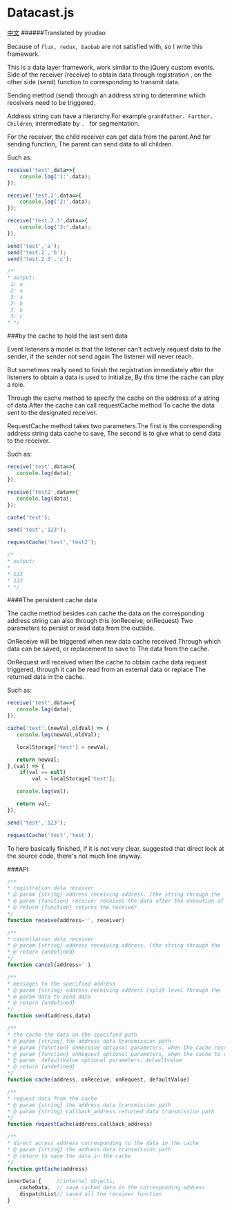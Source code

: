 # Datacast.js

[中文](README.md)
######Translated by youdao

Because of ` flux, redux, baobab ` are not satisfied with, so I write this framework.

This is a data layer framework, work similar to the jQuery custom events. Side of the receiver (receive) to obtain data through registration
, on the other side (send) function to corresponding to transmit data.

Sending method (send) through an address string to determine which receivers need to be triggered.

Address string can have a hierarchy.For example ` grandfather. Farther. Children `, intermediate by `. ` for segmentation.

For the receiver, the child receiver can get data from the parent.And for sending function,
The parent can send data to all children.

Such as:
```javascript
receive('test',data=>{
    console.log('1:',data);
});

receive('test.2',data=>{
    console.log('2:',data);
});

receive('test.2.3',data=>{
    console.log('3:',data);
});

send('test','a');
send('test.2','b');
send('test.2.3','c');

/*
* output:
 1: a
 2: a
 3: a
 2: b
 3: b
 3: c
* */
```

###by the cache to hold the last sent data


Event listeners a model is that the listener can't actively request data to the sender, if the sender not send again
The listener will never reach.


But sometimes really need to finish the registration immediately after the listeners to obtain a data is used to initialize,
By this time the cache can play a role.


Through the cache method to specify the cache on the address of a string of data.After the cache can call requestCache method
To cache the data sent to the designated receiver.


RequestCache method takes two parameters.The first is the corresponding address string data cache to save,
The second is to give what to send data to the receiver.


Such as:

```javascript
receive('test',data=>{
   console.log(data);
});

receive('test2',data=>{
   console.log(data);
});

cache('test');

send('test','123');

requestCache('test','test2');

/*
* output:
*
* 123
* 123
* */
```
####The persistent cache data


The cache method besides can cache the data on the corresponding address string can also through this (onReceive, onRequest)
Two parameters to persist or read data from the outside.


OnReceive will be triggered when new data cache received.Through which data can be saved, or replacement to save to
The data from the cache.


OnRequest will received when the cache to obtain cache data request triggered, through it can be read from an external data or replace
The returned data in the cache.


Such as:

```javascript
receive('test',data=>{
   console.log(data);
});

cache('test',(newVal,oldVal) => {
   console.log(newVal,oldVal);

   localStorage['test'] = newVal;

   return newVal;
},(val) => {
    if(val == null)
        val = localStorage['test'];

   console.log(val);

   return val;
});

send('test','123');

requestCache('test','test');
```

To here basically finished, if it is not very clear, suggested that direct look at the source code, there's not much line anyway.

###API
```javascript
/**
* registration data receiver
* @ param {string} address receiving address. (the string through the '. 'to split level)
* @ param {function} receiver receives the data after the execution of the callback function, the callback function accepts two parameters (data: data, address: to receive the address of the string)
* @ return {function} returns the receiver
*/
function receive(address='', receiver)
```

```javascript
/**
* cancellation data receiver
* @ param {string} address receiving address. (the string through the '. 'to split level)
* @ return {undefined}
*/
function cancel(address='')
```

```javascript
/**
* messages to the specified address
* @ param {string} address receiving address (split level through the '. ')
* @ param data to send data
* @ return {undefined}
*/
function send(address,data)
```


```javascript
/**
* the cache the data on the specified path
* @ param {string} the address data transmission path
* @ param {function} onReceive optional parameters, when the cache receives the new cache data to trigger.The callback function accepts two parameters (newValue: new value, oldValue: old value) after the execution needs to return a value to replace the values in the cache
* @ param {function} onRequest optional parameters, when the cache to receive access to cache data request is triggered.The callback function accepts a parameter (Value: the Value of cache) after the execution needs to return a Value is returned to the requester
* @ param  defaultValue optional parameters，defaultvalue
* @ return {undefined}
*/
function cache(address, onReceive, onRequest, defaultValue)
```

```javascript
/**
* request data from the cache
* @ param {string} the address data transmission path
* @ param {string} callback_address returned data transmission path
*/
function requestCache(address,callback_address)
```

```javascript
/**
* direct access address corresponding to the data in the cache
* @ param {string} the address data transmission path
* @ return to save the data in the cache
*/
function getCache(address)
```

```javascript
innerData:{     //internal objects,
    cacheData,  // save cached data in the corresponding address
    dispatchList// saved all the receiver function
}
```